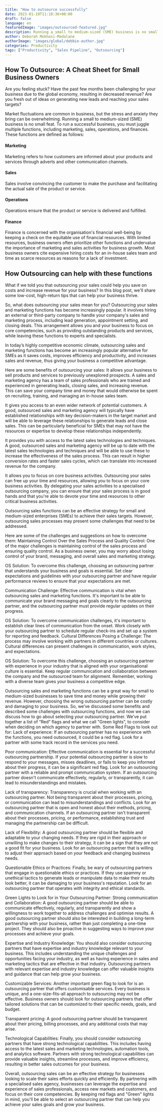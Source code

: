 ```yaml
---
title: "How to outsource successfully"
date: 2023-01-10T11:10:36+08:00
draft: false
language: en
featuredImage: "images/outsourced-featured.jpg"
description: Running a small to medium-sized (SME) business is no small feat. To run a successful business, you must juggle multiple functions. Here is how you can outsource some of that work and take the load off
author: Deborah Mokhosi-Madalane
authorImage: "images/global/debbie-author.jpg"
categories: Productivity
tags: ["Productivity", "Sales Pipeline", "Outsourcing"]
---
```


## How To Outsource: A Cheat Sheet for Small Business Owners

Are you feeling stuck? Have the past few months been challenging for your business due to the global economy, resulting in decreased revenue? Are you fresh out of ideas on generating new leads and reaching your sales targets?

Market fluctuations are common in business, but the stress and anxiety they bring can be overwhelming.
Running a small to medium-sized (SME) business is no small feat. To run a successful business, you must juggle multiple functions, including marketing, sales, operations, and finances. These functions are defined as follows:

#### Marketing
Marketing refers to how customers are informed about your products and services through adverts and other communication channels.

#### Sales
Sales involve convincing the customer to make the purchase and facilitating the actual sale of the product or service.

#### Operations
Operations ensure that the product or service is delivered and fulfilled.

#### Finance
Finance is concerned with the organisation's financial well-being by keeping a check on the equitable use of financial resources.
With limited resources, business owners often prioritize other functions and undervalue the importance of marketing and sales activities for business growth. Most business owners cite expensive hiring costs for an in-house sales team and time as scarce resources as reasons for a lack of investment.

## How Outsourcing can help with these functions
What if we told you that outsourcing your sales could help you save on costs and increase revenue for your business? In this blog post, we'll share some low-cost, high-return tips that can help your business thrive.  

So, what does outsourcing your sales mean for you?
Outsourcing your sales and marketing functions has become increasingly popular. It involves hiring an external or third-party company to handle your company's sales and marketing process, including lead generation, appointment setting, and closing deals. This arrangement allows you and your business to focus on core competencies, such as providing outstanding products and services, while leaving these functions to experts and specialists.  

In today’s highly competitive economic climate, outsourcing sales and marketing functions has become an increasingly popular alternative for SMEs as it saves costs, improves efficiency and productivity, and increases sales and revenue, thus giving your business a competitive advantage.  

Here are some benefits of outsourcing your sales:
It allows your business to sell products and services to previously unexplored prospects. A sales and marketing agency has a team of sales professionals who are trained and experienced in generating leads, closing sales, and increasing revenue. This can save your company time and money that would otherwise be spent on recruiting, training, and managing an in-house sales team.  

It gives you access to an even wider network of potential customers. A good, outsourced sales and marketing agency will typically have established relationships with key decision-makers in the target market and will be able to leverage these relationships to generate leads and close sales. This can be particularly beneficial for SMEs that may not have the resources or expertise to develop these relationships independently.  

It provides you with access to the latest sales technologies and techniques. A good, outsourced sales and marketing agency will be up to date with the latest sales technologies and techniques and will be able to use these to increase the effectiveness of the sales process. This can result in higher conversion rates and faster sales cycles, which can translate into increased revenue for the company.  

It allows you to focus on core business activities. Outsourcing your sales can free up your time and resources, allowing you to focus on your core business activities. By delegating your sales activities to a specialised outsourcing company, you can ensure that your sales process is in good hands and that you're able to devote your time and resources to other critical business activities.  

Outsourcing sales functions can be an effective strategy for small and medium-sized enterprises (SMEs) to achieve their sales targets. However, outsourcing sales processes may present some challenges that need to be addressed.  

Here are some of the challenges and suggestions on how to overcome them:
Maintaining Control Over the Sales Process and Quality Control: One of the major challenges is maintaining control of the sales process and ensuring quality control. As a business owner, you may worry about losing control of your brand, messaging, and overall sales and marketing strategy.  

OS Solution: To overcome this challenge, choosing an outsourcing partner that understands your business and goals is essential. Set clear expectations and guidelines with your outsourcing partner and have regular performance reviews to ensure that your expectations are met.

Communication Challenge: Effective communication is vital when outsourcing sales and marketing functions. It's important to be able to communicate your brand messaging and goals clearly to the outsourcing partner, and the outsourcing partner must provide regular updates on their progress.

OS Solution: To overcome communication challenges, it's important to establish clear lines of communication from the onset. Work closely with your outsourcing partner to schedule regular check-ins and set up a system for reporting and feedback.
Cultural Differences Posing a Challenge: The process may involve working with partners in different countries or cultures. Cultural differences can present challenges in communication, work styles, and expectations.

OS Solution: To overcome this challenge, choosing an outsourcing partner with experience in your industry that is aligned with your organisational culture is essential. Keep regular communication and collaboration between the company and the outsourced team for alignment. Remember, working with a diverse team gives your business a competitive edge.

Outsourcing sales and marketing functions can be a great way for small to medium-sized businesses to save time and money while growing their revenue. However, choosing the wrong outsourcing partner can be costly and damaging to your business. 
So, we’ve discussed some benefits and described some challenges with outsourcing functions, and now we can discuss how to go about selecting your outsourcing partner. We’ve put together a list of “Red” flags and what we call "Green lights”, to consider when deciding on which agency to partner with.
Some Red Flags to look out for:
Lack of experience: If an outsourcing partner has no experience with the functions, you need outsourced, it could be a red flag. Look for a partner with some track record in the services you need.

Poor communication: Effective communication is essential for a successful outsourcing partnership. If your potential outsourcing partner is slow to respond to your messages, misses deadlines, or fails to keep you informed about their progress, it can be a significant red flag. Look for an outsourcing partner with a reliable and prompt communication system. If an outsourcing partner doesn't communicate effectively, regularly, or transparently, it can lead to misunderstandings and mistakes.

Lack of transparency: Transparency is crucial when working with an outsourcing partner. Not being transparent about their processes, pricing, or communication can lead to misunderstandings and conflicts. Look for an outsourcing partner that is open and honest about their methods, pricing, and communication channels. If an outsourcing partner isn't transparent about their processes, pricing, or performance, establishing trust and managing the partnership can be difficult.

Lack of Flexibility: A good outsourcing partner should be flexible and adaptable to your changing needs. If they are rigid in their approach or unwilling to make changes to their strategy, it can be a sign that they are not a good fit for your business. Look for an outsourcing partner that is willing to adjust their approach based on your feedback and changing business needs.

Questionable Ethics or Practices: Finally, be wary of outsourcing partners that engage in questionable ethics or practices. If they use spammy or unethical tactics to generate leads or manipulate data to make their results look better, it can be damaging to your business's reputation. Look for an outsourcing partner that operates with integrity and ethical standards.

Green Lights to Look for in Your Outsourcing Partner:
Strong communication and Collaboration: A good outsourcing partner should be able to communicate effectively, regularly, and transparently and show a willingness to work together to address challenges and optimise results. A good outsourcing partner should also be interested in building a long-term partnership with your business, rather than just completing a one-time project. They should also be proactive in suggesting ways to improve your processes and achieve your goals.


Expertise and Industry Knowledge: You should also consider outsourcing partners that have expertise and industry knowledge relevant to your business. This includes understanding the unique challenges and opportunities facing your industry, as well as having experience in sales and marketing tactics that are effective in that industry. Outsourcing partners with relevant expertise and industry knowledge can offer valuable insights and guidance that can help grow your business.

Customizable Services: Another important green flag to look for is an outsourcing partner that offers customisable services. Every business is unique, and a one-size-fits-all approach to outsourcing may not be effective. Business owners should look for outsourcing partners that offer tailored solutions that can be customized to their specific needs, goals, and budget.

Transparent pricing: A good outsourcing partner should be transparent about their pricing, billing processes, and any additional costs that may arise.  

Technological Capabilities: Finally, you should consider outsourcing partners that have strong technological capabilities. This includes having access to the latest sales and marketing technologies, automation tools, and analytics software. Partners with strong technological capabilities can provide valuable insights, streamline processes, and improve efficiency, resulting in better sales outcomes for your business.  

Overall, outsourcing sales can be an effective strategy for businesses looking to scale their sales efforts quickly and efficiently. By partnering with a specialised sales agency, businesses can leverage the expertise and experience of sales professionals, access new markets and customers, and focus on their core competencies. By keeping red flags and "Green" lights in mind, you'll be able to select an outsourcing partner that can help you achieve your sales goals and grow your business.  

